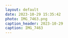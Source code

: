 ```yaml
---
layout: default
date: 2023-10-29 15:35:42
photo: IMG_7463.png
caption_header: 2023-10-29
caption: IMG_7463
---
```

